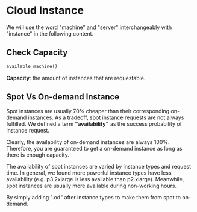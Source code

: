 # Cloud Instance

We will use the word "machine" and "server" interchangeably with "instance" in the following content.

## Check Capacity

```python
available_machine()
```

**Capacity**: the amount of instances that are requestable.

## Spot Vs On-demand Instance

Spot instances are usually 70% cheaper than their corresponding on-demand instances. As a tradeoff, spot instance
requests are not always fulfilled. We defined a term **"availability"** as the success probability of
instance request.

Clearly, the availability of on-demand instances are always 100%. Therefore, you are guaranteed to get a on-demand
instance as long as there is enough capacity.

The availability of spot instances are varied by instance types and request time. In general, we found more powerful
instance types have less availability (e.g. p3.2xlarge is less available than p2.xlarge). Meanwhile, spot instances are
usually more available during non-working hours.

By simply adding ".od" after instance types to make them from spot to on-demand.